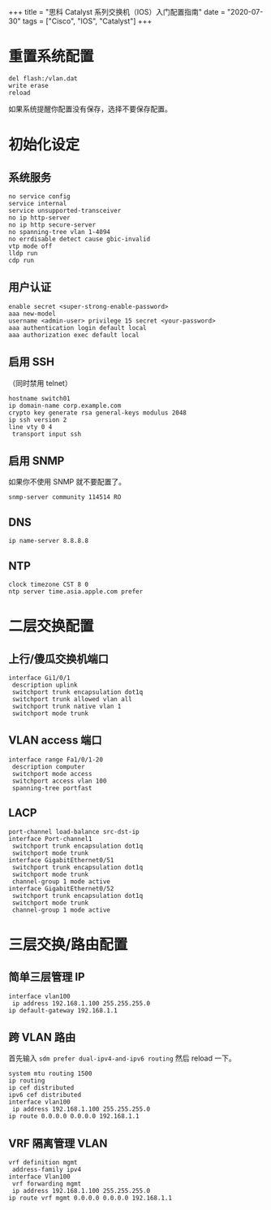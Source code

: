 +++
title = "思科 Catalyst 系列交换机（IOS）入门配置指南"
date = "2020-07-30"
tags = ["Cisco", "IOS", "Catalyst"]
+++

# 重置系统配置

```
del flash:/vlan.dat
write erase
reload
```

如果系统提醒你配置没有保存，选择不要保存配置。

# 初始化设定

## 系统服务

```
no service config
service internal
service unsupported-transceiver
no ip http-server
no ip http secure-server
no spanning-tree vlan 1-4094
no errdisable detect cause gbic-invalid
vtp mode off
lldp run
cdp run
```

## 用户认证

```
enable secret <super-strong-enable-password>
aaa new-model
username <admin-user> privilege 15 secret <your-password>
aaa authentication login default local
aaa authorization exec default local
```

## 启用 SSH

（同时禁用 telnet）

```
hostname switch01
ip domain-name corp.example.com
crypto key generate rsa general-keys modulus 2048
ip ssh version 2
line vty 0 4
 transport input ssh
```

## 启用 SNMP

如果你不使用 SNMP 就不要配置了。

```
snmp-server community 114514 RO
```

## DNS

```
ip name-server 8.8.8.8
```

## NTP

```
clock timezone CST 8 0
ntp server time.asia.apple.com prefer
```

# 二层交换配置

## 上行/傻瓜交换机端口

```
interface Gi1/0/1
 description uplink
 switchport trunk encapsulation dot1q
 switchport trunk allowed vlan all
 switchport trunk native vlan 1
 switchport mode trunk
```

## VLAN access 端口

```
interface range Fa1/0/1-20
 description computer
 switchport mode access
 switchport access vlan 100
 spanning-tree portfast
```

## LACP

```
port-channel load-balance src-dst-ip
interface Port-channel1
 switchport trunk encapsulation dot1q
 switchport mode trunk
interface GigabitEthernet0/51
 switchport trunk encapsulation dot1q
 switchport mode trunk
 channel-group 1 mode active
interface GigabitEthernet0/52
 switchport trunk encapsulation dot1q
 switchport mode trunk
 channel-group 1 mode active
```

# 三层交换/路由配置

## 简单三层管理 IP

```
interface vlan100
 ip address 192.168.1.100 255.255.255.0
ip default-gateway 192.168.1.1
```

## 跨 VLAN 路由

首先输入 `sdm prefer dual-ipv4-and-ipv6 routing` 然后 reload 一下。

```
system mtu routing 1500
ip routing
ip cef distributed
ipv6 cef distributed
interface vlan100
 ip address 192.168.1.100 255.255.255.0
ip route 0.0.0.0 0.0.0.0 192.168.1.1
```

## VRF 隔离管理 VLAN

```
vrf definition mgmt
 address-family ipv4
interface Vlan100
 vrf forwarding mgmt
 ip address 192.168.1.100 255.255.255.0
ip route vrf mgmt 0.0.0.0 0.0.0.0 192.168.1.1
```

